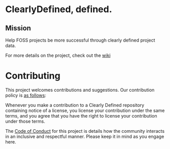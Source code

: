 # ClearlyDefined, defined.

## Mission
Help FOSS projects be more successful through clearly defined project data.

For more details on the project, check out the [wiki](https://github.com/clearlydefined/clearlydefined/wiki)

# Contributing

This project welcomes contributions and suggestions. Our contribution policy is [as follows](https://github.com/clearlydefined/clearlydefined/blob/master/contributing.md):

Whenever you make a contribution to a Clearly Defined repository containing notice of a license, you license your contribution under the same terms, and you agree that you have the right to license your contribution under those terms.

The [Code of Conduct](CODE_OF_CONDUCT.md) for this project is details how the community interacts in 
an inclusive and respectful manner. Please keep it in mind as you engage here.
